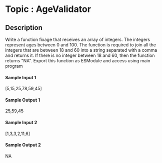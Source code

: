# Topic : AgeValidator

## Description

Write a function fixage that receives an array of integers. The integers represent ages between 0 and 100. The function is required to join all the integers that are between 18 and 60 into a string separated with a comma and returns it. If there is no integer between 18 and 60, then the function returns "NA". Export this function as ESModule and access using main program

#### Sample Input 1
[5,15,25,78,59,45]
#### Sample Output 1
25,59,45

#### Sample Input 2
[1,3,3,2,11,6]
#### Sample Output 2
 NA

